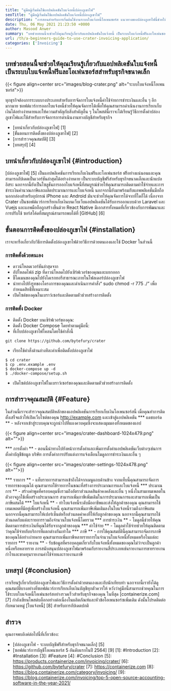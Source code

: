 ```yaml
---
title: "คู่มือผู้เริ่มต้นใช้แอปพลิเคชันใบแจ้งหนี้ปล่องภูเขาไฟ" 
seoTitle: "คู่มือผู้เริ่มต้นใช้แอปพลิเคชันใบแจ้งหนี้ปล่องภูเขาไฟ" 
description: "การสอนสำหรับการเริ่มต้นใช้งานระบบใบแจ้งหนี้โอเพนซอร์ส แนวทางของปล่องภูเขาไฟนี้ช่วยให้คุณคุ้นเคยกับแนวคิดและคุณสมบัติหลัก" 
date: Thu, 06 May 2021 21:23:50 +0000
author: Masood Anwer
summary: "บทช่วยสอนนี้จะช่วยให้คุณเรียนรู้เกี่ยวกับแอปพลิเคชันใบแจ้งหนี้ เป็นระบบใบแจ้งหนี้ฟรีและโอเพ่นซอร์สสำหรับธุรกิจขนาดเล็ก" 
url: /th/a-beginners-guide-to-use-crater-invoicing-application/
categories: ['Invoicing']
---
```


## บทช่วยสอนนี้จะช่วยให้คุณเรียนรู้เกี่ยวกับแอปพลิเคชันใบแจ้งหนี้ เป็นระบบใบแจ้งหนี้ฟรีและโอเพ่นซอร์สสำหรับธุรกิจขนาดเล็ก

{{< figure align=center src="images/blog-crater.png" alt="ระบบใบแจ้งหนี้โอเพนซอร์ส">}}

ทุกธุรกิจต้องการระบบบางประเภทสำหรับการจัดการใบแจ้งหนี้ค่าใช้จ่ายการชำระเงินและอื่น ๆ อีกมากมาย ซอฟต์แวร์การออกใบแจ้งหนี้ช่วยให้คุณจัดการได้เพื่อให้คุณสามารถดำเนินงานการเรียกเก็บเงินได้อย่างง่ายดายและให้ความสำคัญกับสิ่งสำคัญอื่น ๆ ในโพสต์นี้เราจะได้เรียนรู้วิธีการตั้งค่าปล่องภูเขาไฟและใช้สำหรับการจัดการการดำเนินงานทางบัญชีสำหรับธุรกิจ
  * [บทนำเกี่ยวกับปล่องภูเขาไฟ] [1]
  * [ขั้นตอนการติดตั้งของปล่องภูเขาไฟ] [2]
  * [การสำรวจคุณสมบัติ] [3]
  * [บทสรุป] [4]

## บทนำเกี่ยวกับปล่องภูเขาไฟ {#introduction}
[ปล่องภูเขาไฟ] [5] เป็นแอปพลิเคชันการเรียกเก็บเงินฟรีและโอเพ่นซอร์ส ฟรีอย่างแน่นอนและคุณสามารถอัปเดตเป็นเวอร์ชันล่าสุดได้อย่างง่ายดาย เป็นระบบบัญชีฟรีสำหรับธุรกิจขนาดเล็กและนักแปลอิสระ นอกจากนี้ยังเป็นโซลูชันการออกใบแจ้งหนี้ที่สมบูรณ์ช่วยให้คุณสามารถติดตามค่าใช้จ่ายและการชำระเงินคำนวณภาษีและผลิตประมาณการและใบแจ้งหนี้ นอกจากนี้ยังมาพร้อมกับแอพพลิเคชั่นมือถือนอกกล่องสำหรับอุปกรณ์ iPhone และ Android มันจะช่วยให้คุณจัดการได้จากที่ใดก็ได้ เนื่องจาก Crater เป็นซอฟต์แวร์การเรียกเก็บเงินบนเว็บเว็บแอปพลิเคชันได้รับการออกแบบด้วย Laravel และ Vuejs และแอพมือถือถูกสร้างขึ้นด้วย React Native มีเอกสารทั้งหมดที่เกี่ยวข้องกับการพัฒนาและการปรับใช้ ซอร์สโค้ดที่สมบูรณ์สามารถพบได้ที่ [GitHub] [6]

## ขั้นตอนการติดตั้งของปล่องภูเขาไฟ {#installation}
เราจะหารือเกี่ยวกับวิธีการติดตั้งปล่องภูเขาไฟด้วยวิธีการด้วยตนเองและใช้ Docker ในส่วนนี้

### การติดตั้งด้วยตนเอง
  * ดาวน์โหลดเวอร์ชันล่าสุดจาก
  * อัปโหลดไฟล์ zip ที่ดาวน์โหลดไปยังเซิร์ฟเวอร์ของคุณและแยกออก
  * ชี้โดเมนของคุณไปยังไดเรกทอรีสาธารณะภายในโฟลเดอร์ปล่องภูเขาไฟ
  * นำทางไปยังรูทของโครงการของคุณและดำเนินการคำสั่ง“ sudo chmod -r 775 ./” เพื่อกำหนดสิทธิ์ที่เหมาะสม
  * เปิดไซต์ของคุณในเบราว์เซอร์และติดตามตัวช่วยสร้างการติดตั้ง

### การติดตั้ง Docker
  * ติดตั้ง Docker บนเซิร์ฟเวอร์ของคุณ:
  * ติดตั้ง Docker Compose โดยทำตามคู่มือนี้:
  * ที่เก็บปล่องภูเขาไฟโคลนโดยใช้คำสั่งนี้
```
git clone https://github.com/bytefury/crater
```
  * เรียกใช้คำสั่งด้านล่างทีละคำเพื่อติดตั้งปล่องภูเขาไฟ
```
$ cd crater
$ cp .env.example .env
$ docker-compose up -d
$ ./docker-compose/setup.sh
```
  * เปิดไซต์ปล่องภูเขาไฟในเบราว์เซอร์ของคุณและติดตามตัวช่วยสร้างการติดตั้ง

## การสำรวจคุณสมบัติ {#Feature}
ในส่วนนี้เราจะสำรวจคุณสมบัติหลักของแอปพลิเคชันการเรียกเก็บเงินโอเพนซอร์สนี้ เมื่อคุณทำการติดตั้งเสร็จแล้วให้เปิดเว็บไซต์ของคุณ http://example.com และเข้าสู่แอปพลิเคชัน
  *** แดชบอร์ด ** - หลังจากเข้าสู่ระบบคุณจะถูกนำไปที่แผงควบคุมซึ่งจะแสดงมุมมองทั้งหมดของแอป

{{< figure align=center src="images/crater-dashboard-1024x479.png" alt="">}}

  *** การตั้งค่า ** - ตอนนี้นำทางไปยังหน้าการตั้งค่าและเพิ่มการตั้งค่าแอปพลิเคชันเว็บต่างๆเช่นการตั้งค่าบัญชีข้อมูล บริษัท การตั้งค่าการปรับแต่งการแจ้งเตือนโมดูลการชำระเงินและอื่น ๆ

{{< figure align=center src="images/crater-settings-1024x478.png" alt="">}}

  *** รายการ ** - แท็บรายการสามารถเข้าถึงได้จากเมนูแถบด้านข้าง จากแท็บนี้คุณสามารถจัดการรายการของคุณได้ คุณสามารถใช้รายการในขณะที่สร้างการประมาณการและใบแจ้งหนี้
  *** ประมาณการ ** - สร้างคำพูดที่ครอบคลุมซึ่งรวมถึงอัตราส่วนลดสินค้าคงคลังและอื่น ๆ หนึ่งในสามเทมเพลตในตัวอาจถูกใช้เพื่อสร้างประมาณการ สามารถเพิ่มภาษีเพิ่มเติมในการประมาณการและสามารถเพิ่มเป็นภาษีผสมได้
  *** ใบแจ้งหนี้ ** - ทำใบแจ้งหนี้ระดับมืออาชีพและส่งให้ลูกค้าของคุณ คุณสามารถใช้เทมเพลตที่มีอยู่เพื่อสร้างใบแจ้งหนี้ คุณสามารถเพิ่มภาษีเพิ่มเติมลงในใบแจ้งหนี้รวมถึงภาษีผสม นอกจากนี้คุณสามารถให้เปอร์เซ็นต์หรือส่วนลดค่าคงที่ให้กับลูกค้าของคุณ นอกจากนี้คุณสามารถใช้ส่วนลดกับแต่ละรายการรวมถึงจำนวนใบแจ้งหนี้โดยรวม
  *** การชำระเงิน ** - โมดูลนี้ช่วยให้คุณติดตามการชำระเงินที่คุณได้รับจากลูกค้าของคุณ
  *** ค่าใช้จ่าย ** - โมดูลค่าใช้จ่ายช่วยให้คุณติดตามว่าคุณใช้จ่ายกับบริการที่แตกต่างกันเท่าใด
  *** ภาษี ** - การใช้คุณสมบัตินี้คุณสามารถจัดการภาษีของคุณได้อย่างง่ายดาย คุณสามารถเพิ่มภาษีหลายรายการในจำนวนใบแจ้งหนี้ทั้งหมดหรือในแต่ละรายการ
  *** รายงาน ** - รับข้อมูลที่ครอบคลุมเกี่ยวกับใบแจ้งหนี้ทั้งหมดของคุณไม่ว่าจะเป็นลูกค้าหนึ่งหรือหลายราย การสนับสนุนปล่องภูเขาไฟมาพร้อมกับรายงานสี่ประเภทเช่นรายงานการขายรายงานกำไรและขาดทุนรายงานค่าใช้จ่ายและรายงานภาษี

## บทสรุป {#conclusion}
เราเรียนรู้เกี่ยวกับปล่องภูเขาไฟและวิธีการตั้งค่าด้วยตนเองและกับนักเทียบท่า นอกจากนี้เรายังได้ดูคุณสมบัติบางอย่างที่ซอฟต์แวร์การเรียกเก็บเงินบัญชีทุกตัวควรให้ หวังว่าคู่มือนี้สามารถช่วยคุณในการใช้ระบบใบแจ้งหนี้โอเพ่นซอร์สอย่างรวดเร็วสำหรับธุรกิจของคุณ
ในที่สุด [containerize.com] [7] กำลังเขียนโพสต์บล็อกอย่างต่อเนื่องในผลิตภัณฑ์และหัวข้อโอเพนซอร์ซเพิ่มเติม ดังนั้นโปรดติดต่อกับหมวดหมู่ [ใบแจ้งหนี้] [8] สำหรับการอัปเดตปกติ

## สำรวจ
คุณอาจพบลิงค์ต่อไปนี้ที่เกี่ยวข้อง:
  * [ปล่องภูเขาไฟ - ระบบบัญชีฟรีสำหรับธุรกิจขนาดเล็ก] [5]
  * [ซอฟต์แวร์การบัญชีโอเพนซอร์ส 5 อันดับแรกในปี 2564] [9]
[1]: #Introduction
[2]: #Installation
[3]: #Feature
[4]: #Conclusion
[5]: https://products.containerize.com/invoicing/crater/
[6]: https://github.com/bytefury/crater
[7]: https://containerize.com
[8]: https://blog.containerize.com/category/invoicing/
[9]: https://blog.containerize.com/invoicing/top-5-open-source-accounting-software-in-the-year-2021/
